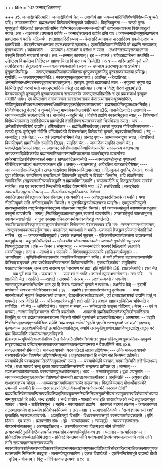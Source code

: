+++
title = "02 जन्माद्यधिकरणम्"

+++
35. जन्माद्यैश्चेदित्यादि। जन्माद्यैर्विशेष्यं चेत् -- लक्षणीयं ब्रह्म जगज्जन्मादिभिर्विशेषणैर्विशेष्यमित्युच्यते यदि। जगज्जन्मादीनां" ब्रह्मलक्षणत्वं विशेषणत्वेनेत्युच्यते यदीत्यर्थः। विहतिबहुलता --- खण्डो मुण्डः पूर्णश्रृङ्गो गौरित्यादौ खण्डत्वादिनामिव विशेष्यभेदकत्वाज्जगज्जन्मादीनां" ब्रह्मनानात्वापत्त्या विरोधबाहुल्यं स्यात्।अथ --पक्षानतरे।उपलक्ष्यं ब्रवीषि -- जन्माद्यैरुपलक्ष्यं ब्रह्मेति दसि याद। जगज्जन्मादीनामुपलक्षणत्वेन ब्रह्मलक्षणत्वं वदसि यदीत्यर्थः। ज्ञाताज्ञातादिदौस्थ्यम् ---केदारादिस्थानापन्नः सारसादिस्थानापन्नोपलक्षणं च ज्ञातविशेषौ। देवदत्तीयत्वस्थानापन्न उपलक्ष्याकारोऽज्ञातांशः। एवमादिविशेषाणां निर्विशेषे परे ब्रह्मणि समापाताद् दुरवस्थापत्तिः। व्यतिषजति --- प्रसज्यते। अलक्षिते च परीक्षा न स्यात् --लक्षणेनेतरव्यावृत्ततयाऽनगते वस्तुनि विचारो नावकाशं लभते। ततः --तस्मात् कारणात्। इह ---शास्त्रे। उद्दिष्टब्रह्मचिन्ता कथमिति --उद्दिष्टस्य विचार्यतया निर्दिष्टस्य ब्रह्मणः चिन्ता विचारः कथं क्रियेतेति। अत्र --- अस्मिन्नाक्षेपे कृते सति तत्परिहाराय। हेतुत्वलक्ष्यः ---जगत्कारणत्वलक्षणेन लक्ष्यः -- उपलक्ष्य इतरव्यावृत्ततया ऽवसेयः। पुंसूक्तादिप्रसिद्धः --- जगत्सृष्ट्यादप्रतिपादकसर्ववेदसारभूतपुरुषसूक्तादिषु पुरुषशब्दवाच्यतया प्रसिद्धः। गुणविधिः -- कल्याणगुणमहानिधिः। स्वरूपगुणकृतबृहत्त्वाश्रयः। अघजित् --हेतप्रतिभटः। अनेनाश्रितबन्धनिवर्तनरूपबृंहणत्वाश्रयत्वमुक्तम्। एतादृशः पुरुषो ब्रह्मशब्दार्थ उक्तः --भृगुवल्यां भृगुणा ब्रह्म किमिति पृष्टो वरुणो यतो जगत्सृष्ट्यादिकं प्रसिद्धं तद् ब्रह्मेत्याह। तथा च 'वेदेषु पौरुषं सूक्तम्'इति वेदत्रयसारभूते पुरुषसूक्ते पुरुषशब्दवाच्स्य नारायणस्यैव जग्तसृष्ट्यादिप्रतीतेः स एव ब्रह्मशब्दार्थ इत्युक्तं भवतीति भावः। एवं चोपलक्षणं जगत्कारणत्वं सारसस्थानापन्नं केदारस्थानापन्नः पुरुषशब्दितः, श्रीविष्णुःदेवदत्तीयत्वस्थानापन्नमनवधिकातिशयबृहत्त्वंबृंहणत्वाश्रयत्वरूपं" ब्रह्मशब्दार्थमित्युपलक्षपक्षनिर्वाहः। निर्विशेषवादस्तु वेदवादे न युज्यते,किन्तु माध्यमिकगोष्ठ्यामेवेति भावः॥36. नानाचेदित्यादि। लक्षणानि --जगज्जन्मादीनि सत्यत्वादीनि च। नानाचेत् --बहूनि चेत्। विशेष्ये ब्रह्मणि स्वरसभिदुरता स्यात् -- विशेषणानां विशेष्यभेदकत्वात् तत्तद्विशेष्यस्य ब्रह्मणोऽपि तत्तद्विशेषणाश्रयत्वस्वरसतो भिन्नभिन्नता स्यात्। अत्र -- अनेकविशेषणविशेष्ये ब्रह्मणि। धर्मिशब्दैकात -- ब्रह्मेतिधर्मिशब्दैक्यम्।खण्डो मुण्डश्च गौरित्यभिलपनसमा-- खण्डो मुण्डः पूर्णश्रृङ्गो गौरिति धर्मिपदैक्येऽपि विशेषणभेदात् विशेष्यभेदो दृश्यते, तद्वदप्रयोजदमित्यर्थः। तेषु --जन्मादिषु। एकं चेत्् --- एकं लक्षणत्वेनाभिमतं चेत्। अन्यद् वृथा-- आम्नातमन्यद्वृथा स्यात्। तेष्वनियतं किमपीत्युक्ते ब्रह्मानियतिः स्यादिति सिद्धम्। समुदितं चेत् -- जन्मादिकं समुदितं लक्षणं चेत्।व्यवच्छेद्यहानेरफलं स्यात् -- लक्षणघटकविशेषमानामतिव्याप्तिवारकत्वेन साफल्यस्य वक्तव्यतया जगज्जन्मादिष्वेकैकस्यैव ब्रह्मान्यगामित्वाभावेनानातिव्याप्ततया व्यवच्छेद्यस्य व्यावर्त्यस्य हानेरभावादितरविशेषणमफलं स्यात्। खण्डत्वादिक्रमाच्चेति ----तस्मात्खण्डो मुण्डः पूर्णश्रृङ्गो गौरितिवदसंगतोऽयं लक्षणप्रणयनक्रम इति। असत्---उक्तमसाधु।अविहतितः खण्डतादेर्विशेषात् ---- जगज्जन्मादीनामविरुद्धत्वेन खण्डत्वाद्यपेक्षया विशेषस्य विद्यमानत्वात्। नीलमुत्पलं सुगन्धि, देवदत्तः, श्यामो युवा लोहिताक्षः समपरिमाण इत्यादिस्थले विशेषणानि बहून्यपि न विशेष्यं" भिन्दन्ति, अपि त्वेकस्मिन्नेव समाविशन्ति।तद्वज्जन्मादीन्यप्यविरुद्धानि न ब्रह्मव्यक्तिभेदकानि। खण्डत्वादीनि चु विरुद्धत्वादेकत्र समावेशं नार्हन्ति। तत एव स्वस्वाश्रयं भिन्दन्तीति महदिदं वैषम्यमिति भावः॥37. तत्तदित्यादि। तत्तद्भेदकं स्वप्रत्यनीकव्युदसननियतम् --- नीलत्वोपलत्वसुगन्धित्वरूपं विशेषणं स्वप्रतिपन्नाकारविरुद्धाकारनिरसननियतम्। अन्यबाधि न --- अविरुद्धाकारनिरासकं न भवति। यथा नीलमित्युक्ते सति अनीलाद्व्यावृत्तिः क्रियते। न पुनरविरुद्धस्योत्पलत्वस्य व्यावृत्तिः। एवमुत्पलमित्युक्ते सत्यप्नुपलादेरेव व्यावृत्तिर्नपुनरविरुद्धस्य नीलत्वस्य व्यावृत्तिः क्रियते। एवं जगज्जन्महेतुत्वं स्वाश्रयमतथाभूताद् वस्तुनो व्यावर्तयति। जगत््स्थितिहेतुत्वञ्चातथाभूतात् स्वाश्रयं व्यावर्तयति। जगन्नाशहेतुत्वं चातथाभूतात् स्वाश्रयं व्यावर्तयति। न पुनः स्वसमानाधिकरणधर्माश्रयं स्वविरुद्धं व्यवर्तयति। स्वप्रतिपन्नाकारविरुद्धाकारवस्तुव्यावर्तकत्वादेव विशेषणानां भेदकत्वप्रवाद इति भावः।जननस्थापनध्वंसनानाम्--स्रष्टृत्वस्थापकत्वसंहर्तृत्वानाम्। कालभेदाद् व्याघआतो न भवति--एककाले विरुद्धत्वऽपि कालभेदाद्विरोधो नास्ति। इह -- जगज्जन्मादिसमुदाये। प्रत्येकं लक्षणत्वं सुवचम् -- एकैकस्यैवान्यासंवलतस्य ब्रह्मलक्षणत्वं वक्तुमुचितम्। बहूदाहृतिर्धीमहिम्ने -- एकैकस्यैव स्वेतरव्यावर्तकत्वेन लक्षणत्वे युक्तेऽपि बहूदाहरणं शिष्यबुद्धिदार्ढ्याय। एके -- केचन। संभूयाप्याहुः -- जगज्जन्मादीनि परस्परं मिलित्वापि लक्षणानि भवन्तीत्याहुः। तदा च --तत्पक्षे च। फलमपि --विशेषणबाहुल्यफलमपि।शङ्कितार्थव्युदासः -- अयमभिप्रायः। सृष्टिस्थितिसंहारकर्तारः परवादिकथितास्त्रयः" सन्ति। ते सर्वे ऽपीश्वरा ब्रह्मशब्दवाच्याश्चेति कैश्चिदाशङ्क्यते।तेषां प्रत्येकेश्वरनिरसनफलं विशेषणत्रयमिति। सृष्ट्यादिकर्तृत्वं" समुदितमेव परब्रह्मत्वनियामकम्, तच्च ब्रह्म नारायण एव 'नारायण परं ब्रह्म' इति श्रुतिरिति॥38. ज्ञातञ्चेत्यादि। ज्ञातं चेत् ----ब्रह्म पूर्वं ज्ञातं चेत्। उपलक्ष्यं न ---उपलक्ष्यं न भवति। ज्ञानार्थं ह्युपलक्षणान्वेषणम्। नच यदि ---न ज्ञातमिति चेत्। अप्रतिते ---अज्ञाते। लक्ष्मयोगो नतराम् --- लक्षणसम्बन्धो न भवत्येव। सारसाद्युपलक्षणसंबन्धित्वेन ज्ञात एव हि केदारः उपलक्ष्यो दृश्यते न त्वज्ञातः। लक्षणैरेव वेद्ये -- इदानीं प्रणीयमाने र्जगज्जन्मादिभिरेवावगन्तव्ये। इह -- ब्रह्मणि। ज्ञाताज्ञातांशभेदस्तु दुरभिलपः --- यथा सारसोपलक्ष्ये भूखण्डे केदारत्वरूपो ज्ञातधर्मः, देवदत्तीयत्वरूपोऽज्ञातधर्मः, एवं ज्ञाताज्ञातांशभेदो ब्रह्मणि वक्तुं न शक्यते। अत्र विदिते हि --- अस्मिन्शास्त्रे वस्तुनि ज्ञाते सति हि। ब्रह्मत्वं ब्रह्मशब्दान्वितिरप भविष्यति न त्वविदिते। नो चेत् -- अविदितं चेत्। शङ्का न स्यात् --- सर्वथाऽज्ञाते शङ्का नोदियात्। मैवम् --- एवं न वाच्यम्। नानागमोद्यद्विशयमनतः श्रीमति ब्रह्मतोक्तेः --- आपाततो ब्रह्मशिवादिपरानेकश्रुतिदर्शनजनितस्य त्रिमूर्तिषु कः परं ब्रह्मेत्याकारकसंशयस्य निवृत्तये श्रीमति पुरुषोत्तमे ब्रह्मत्वप्रतिपादनात्। अयमाशयः -- यद्यपि निरतिशयबृहत्त्वबृंहणत्वविशिष्टं ब्रह्मेति 'ब्रह्म परबृढं सर्वतः' 'बृहति बृंहयति तस्मादुच्यते परं ब्रह्म' 'बृहत्त्वाद् बृंहणत्वाच्च तद्ब्रह्मेत्यभिधीयते' इत्यादिप्रमाणप्रसिद्धम्, तथापि तत्तच्छ्रुतिपुराणोक्तब्रह्मविष्णुरुद्रादिषु तादृक् परं ब्रह्म किंरूपमिति संशयोत्थानात् तन्निवृत्तये ह्नीशब्दवाच्यभूमिपतित्वलक्ष्मीपतित्वलिङ्गोपोद्बलितविशेषनिर्णयोत्तरानुवाकसहितपुरुषसूक्तप्रतिपन्नमहापुरुषे तादृशपरब्रह्मत्व प्रतिपादनतत्परत्वाज्जगत्कारणत्वलक्षणप्रणयनस्य न वैयर्थ्यमिति भावः॥39. यावल्लक्ष्यावबोधमित्यादि। यावल्लक्ष्यावबोधं यदवगतिरतो लक्षणात्तद्विशेष्यम् --- लोके यावल्लक्ष्यावबोधं यस्यावगतिस्तेन विशेषणेन तद्विशेष्यमित्युच्यते। प्रकृष्टप्रकाशत्वं हि चन्द्रेण सह नित्यमेव प्रतीयते। यस्याबोधेऽपि पश्चाद्यदवगतिस्तेनेदमुपलक्ष्यं" स्यात् --- यस्याबोधेऽपि पश्चात् .यदवगतिर्भवति तत्तेनोपलक्ष्यम् भवेत्। यथा शाखाग्रे चन्द्र इत्यत्र शाखाग्रप्रतीतिमन्तरेणापि चन्द्रस्तत्र प्रतीयत एव। तस्मात् --- उपलक्षणत्वविशेषणत्वयोः परस्परविरुद्धलक्षणोपेतत्वात्। भाष्ये -- जन्मादिसूत्रभाष्ये। द्वेधा ऽप्यनुमतिः --- जगज्जन्मादीनामुपलक्षणत्वेन विशेषणत्वेनोभयमपि ब्रह्मलक्षणत्वाङ्गीकारः। अनुचितेति --- अयुक्त इति। शआशयाज्ञस्य चोद्यम् ---भाष्यकारहृदयमविजानानस्येदं शङ्कनम्। विद्याविकल्पात् मोक्षार्थोपास्यभेदे उभयमपि समन्वेति हि --- सदक्षरदहरादिविद्याविकल्पनिबन्घनोपास्यभेदे कारणत्वादीनां" ब्रह्मप्रतिपत्तिवेलामात्रान्वितत्वप्रतिपत्तिप्रभृतियावदुपासननिष्पत्तिनियतानुवर्तनीयत्वाभ्यामुपलणत्वविशेषणत्वोभयमप सम्यगुपपद्यते हि॥40. चन्द्र इत्यादि । चन्द्रे शाखेव - शाखाग्रे चन्द्र इति शाखाग्रोपलक्ष्ये चन्द्रे तदुपलक्षणभूता शाखेव । शान्ते - सर्वविशेषशून्ये । महसि - स्वयम्प्रकाशे ब्रह्मणि । कारणत्वं तटगतं लक्षणम् - जगत्कारणत्वं तटस्थलक्षणमेव द्वारस्थमेव प्रतिबोधकमित्यर्थः । तत् - ब्रह्म । सत्यज्ञानादिवाक्यैः - 'सत्यं ज्ञानमनन्तं ब्रह्म' इत्यादिभिः स्वरूपलक्षणवाक्यैः । अपमृदितगुणं विभाति - विध्वस्तसमस्तगुणं स्वरूपमात्रमेव प्रकाशते । इति डिम्भाः - एवं बालाः । प्रलपन्तीति शेषः । इह - सत्यादिवाक्ये । न्यायवृद्धाः - न्यायसंस्कृतचेतसः सेश्वरमीमांसकास्तु । अरुणाद्युक्तिवत् - 'अरुणयैकहायन्या पिङ्गाक्ष्या सोमं क्रीणाति' इत्यारुण्यादिगुणविशिष्टैकहायनीकरणकसोमक्रयणवाचिश्रुतिवाक्य इव । पदानाम् - सत्यादिपदानाम् । प्रतिपदनियतावर्ज्यतत्तन्निमित्तद्वारा - प्रतिपदं नियतमवर्ज्यानि पर्यायत्वापत्तिभयेनावश्यमत्याज्यानि यानि तानि तानि सत्यत्वज्ञानत्वानन्तत्वरूपाणि स्वरूपविकारराहित्यस्वभावविकारराहित्यज्ञानात्मकत्वज्ञानगुणकत्वत्रिविधपरिच्छेदराहित्यानवधिककल्याणगुणकत्वात्मकानि निमित्तानि तद्द्वारा - तत्समर्पणपुरस्कारेण । एकत्र विशेष्येऽर्थे - एकस्मिन्विशेष्यभूते ब्रह्मरूपे बोध्ये । वृत्तिम् - बोधनम् । विदुः - निश्चितवन्त इत्यर्थः ॥ ४० ॥